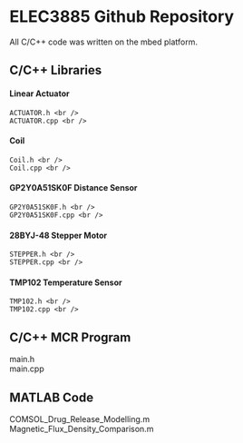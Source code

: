 # ELEC3885 Github Repository
All C/C++ code was written on the mbed platform.

## C/C++ Libraries

#### Linear Actuator <br />
    ACTUATOR.h <br />
    ACTUATOR.cpp <br />
#### Coil <br />
    Coil.h <br />
    Coil.cpp <br />
#### GP2Y0A51SK0F Distance Sensor <br />
    GP2Y0A51SK0F.h <br />
    GP2Y0A51SK0F.cpp <br />
#### 28BYJ-48 Stepper Motor <br />
    STEPPER.h <br />
    STEPPER.cpp <br />
#### TMP102 Temperature Sensor <br />
    TMP102.h <br />
    TMP102.cpp <br />

## C/C++ MCR Program
  main.h <br />
  main.cpp <br />

## MATLAB Code
  COMSOL_Drug_Release_Modelling.m <br />
  Magnetic_Flux_Density_Comparison.m <br />



